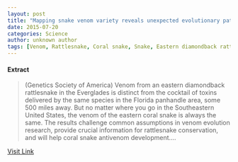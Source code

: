```yaml
---
layout: post
title: "Mapping snake venom variety reveals unexpected evolutionary pattern"
date: 2015-07-20
categories: Science
author: unknown author
tags: [Venom, Rattlesnake, Coral snake, Snake, Eastern diamondback rattlesnake, American Association for the Advancement of Science, Predation, Genetic diversity, Species, Research, Antivenom, Genetics, Biology, Organisms]
---
```





#### Extract
>(Genetics Society of America) Venom from an eastern diamondback rattlesnake in the Everglades is distinct from the cocktail of toxins delivered by the same species in the Florida panhandle area, some 500 miles away. But no matter where you go in the Southeastern United States, the venom of the eastern coral snake is always the same. The results challenge common assumptions in venom evolution research, provide crucial information for rattlesnake conservation, and will help coral snake antivenom development....



[Visit Link](http://www.eurekalert.org/pub_releases/2015-01/gsoa-msv010815.php)



